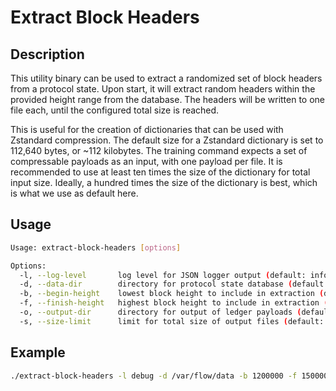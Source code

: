 # Extract Block Headers

## Description

This utility binary can be used to extract a randomized set of block headers from a protocol state.
Upon start, it will extract random headers within the provided height range from the database.
The headers will be written to one file each, until the configured total size is reached.

This is useful for the creation of dictionaries that can be used with Zstandard compression.
The default size for a Zstandard dictionary is set to 112,640 bytes, or ~112 kilobytes.
The training command expects a set of compressable payloads as an input, with one payload per file.
It is recommended to use at least ten times the size of the dictionary for total input size.
Ideally, a hundred times the size of the dictionary is best, which is what we use as default here.

## Usage

```sh
Usage: extract-block-headers [options]

Options:
  -l, --log-level       log level for JSON logger output (default: info)
  -d, --data-dir        directory for protocol state database (default: data)
  -b, --begin-height    lowest block height to include in extraction (default: 0)
  -f, --finish-height   highest block height to include in extraction (default: 100000000)
  -o, --output-dir      directory for output of ledger payloads (default: headers)
  -s, --size-limit      limit for total size of output files (default: 11264000) 
```

## Example

```sh
./extract-block-headers -l debug -d /var/flow/data -b 1200000 -f 1500000 -o ./headers
```